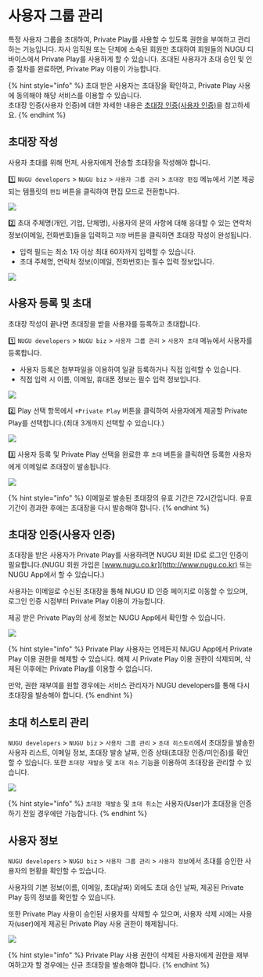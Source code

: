 # 사용자 그룹 관리

특정 사용자 그룹을 초대하여, Private Play를 사용할 수 있도록 권한을 부여하고 관리하는 기능입니다. 자사 임직원 또는 단체에 소속된 회원만 초대하여 회원들의 NUGU 디바이스에서 Private Play를 사용하게 할 수 있습니다. 초대된 사용자가 초대 승인 및 인증 절차를 완료하면, Private Play 이용이 가능합니다.

{% hint style="info" %}
초대 받은 사용자는 초대장을 확인하고, Private Play 사용에 동의해야 해당 서비스를 이용할 수 있습니다.  
초대장 인증\(사용자 인증\)에 대한 자세한 내용은 [초대장 인증\(사용자 인증\)](manage-enrolled-user.md#user-verification)을 참고하세요.
{% endhint %}

## 초대장 작성 <a id="create-an-invitation"></a>

사용자 초대를 위해 먼저, 사용자에게 전송할 초대장을 작성해야 합니다.

1️⃣ `NUGU developers` &gt; `NUGU biz` &gt; `사용자 그룹 관리` &gt; `초대장 편집` 메뉴에서 기본 제공되는 템플릿의 `편집` 버튼을 클릭하여 편집 모드로 전환합니다.

![](../../.gitbook/assets/ch6_631_c01-1%20%282%29.png)

2️⃣ 초대 주체명\(개인, 기업, 단체명\), 사용자의 문의 사항에 대해 응대할 수 있는 연락처 정보\(이메일, 전화번호\)들을 입력하고 `저장` 버튼을 클릭하면 초대장 작성이 완성됩니다.

* 입력 필드는 최소 1자 이상 최대 60자까지 입력할 수 있습니다.
* 초대 주체명, 연락처 정보\(이메일, 전화번호\)는 필수 입력 정보입니다.

![](../../.gitbook/assets/ch6_631_c02-1-20-1-.png)

## 사용자 등록 및 초대 <a id="invite-enrolled-user"></a>

초대장 작성이 끝나면 초대장을 받을 사용자를 등록하고 초대합니다.

1️⃣ `NUGU developers` &gt; `NUGU biz` &gt; `사용자 그룹 관리` &gt; `사용자 초대` 메뉴에서 사용자를 등록합니다.

* 사용자 등록은 첨부파일을 이용하여 일괄 등록하거나 직접 입력할 수 있습니다.
* 직접 입력 시 이름, 이메일, 휴대폰 정보는 필수 입력 정보입니다.

![](../../.gitbook/assets/ch6_632_c01%20%283%29.png)

2️⃣ Play 선택 항목에서 `+Private Play` 버튼을 클릭하여 사용자에게 제공할 Private Play를 선택합니다.\(최대 3개까지 선택할 수 있습니다.\)

![](../../.gitbook/assets/ch6_632_c02-1%20%281%29.png)

3️⃣ 사용자 등록 및 Private Play 선택을 완료한 후 `초대` 버튼을 클릭하면 등록한 사용자에게 이메일로 초대장이 발송됩니다.

![](../../.gitbook/assets/ch6_632_c03-1%20%281%29.png)

{% hint style="info" %}
이메일로 발송된 초대장의 유효 기간은 72시간입니다. 유효 기간이 경과한 후에는 초대장을 다시 발송해야 합니다.
{% endhint %}

## 초대장 인증\(사용자 인증\) <a id="user-verification"></a>

초대장을 받은 사용자가 Private Play를 사용하려면 NUGU 회원 ID로 로그인 인증이 필요합니다.\(NUGU 회원 가입은 [www.nugu.co.kr](http://www.nugu.co.kr) 또는 NUGU App에서 할 수 있습니다.\)

사용자는 이메일로 수신된 초대장을 통해 NUGU ID 인증 페이지로 이동할 수 있으며, 로그인 인증 시점부터 Private Play 이용이 가능합니다.

제공 받은 Private Play의 상세 정보는 NUGU App에서 확인할 수 있습니다.

![](../../.gitbook/assets/ch6_633_c01.png)

{% hint style="info" %}
Private Play 사용자는 언제든지 NUGU App에서 Private Play 이용 권한을 해제할 수 있습니다. 해제 시 Private Play 이용 권한이 삭제되며, 삭제된 이후에는 Private Play를 이용할 수 없습니다.

만약, 권한 재부여를 원할 경우에는 서비스 관리자가 NUGU developers를 통해 다시 초대장을 발송해야 합니다.
{% endhint %}

## 초대 히스토리 관리 <a id="manage-invitation-history"></a>

`NUGU developers` &gt; `NUGU biz` &gt; `사용자 그룹 관리` &gt; `초대 히스토리`에서 초대장을 발송한 사용자 리스트, 이메일 정보, 초대장 발송 날짜, 인증 상태\(초대장 인증/미인증\)를 확인할 수 있습니다. 또한 `초대장 재발송` 및 `초대 취소` 기능을 이용하여 초대장을 관리할 수 있습니다.

![](../../.gitbook/assets/assets_-ll_j0vst5q1ujfaettc_-ll_luqqzmrqidwasrtv_-ll_lxisjjvz6nti5nlg_ch6_634_c01%20%281%29.png)

{% hint style="info" %}
`초대장 재발송` 및 `초대 취소`는 사용자\(User\)가 초대장을 인증하기 전일 경우에만 가능합니다.
{% endhint %}

## 사용자 정보 <a id="enrolleduser-information"></a>

`NUGU developers` &gt; `NUGU biz` &gt; `사용자 그룹 관리` &gt; `사용자 정보`에서 초대를 승인한 사용자의 현황을 확인할 수 있습니다.

사용자의 기본 정보\(이름, 이메일, 초대날짜\) 외에도 초대 승인 날짜, 제공된 Private Play 등의 정보를 확인할 수 있습니다.

또한 Private Play 사용이 승인된 사용자를 삭제할 수 있으며, 사용자 삭제 시에는 사용자\(user\)에게 제공된 Private Play 사용 권한이 해제됩니다.

![](../../.gitbook/assets/assets_-ll_j0vst5q1ujfaettc_-lqfeyfndhaalti4asmp_-lqff94jypkdwghp5wy9_ch6_635_c01-1%20%281%29.png)

{% hint style="info" %}
Private Play 사용 권한이 삭제된 사용자에게 권한을 재부여하고자 할 경우에는 신규 초대장을 발송해야 합니다.
{% endhint %}

